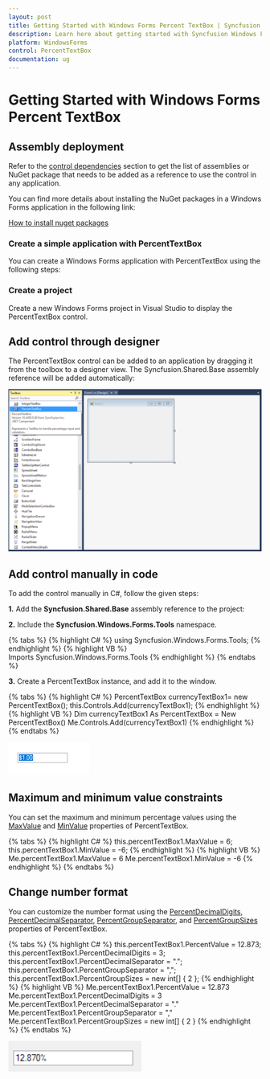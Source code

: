 ```yaml
---
layout: post
title: Getting Started with Windows Forms Percent TextBox | Syncfusion
description: Learn here about getting started with Syncfusion Windows Forms Percent TextBox control, its elements and more details.
platform: WindowsForms
control: PercentTextBox
documentation: ug
---
```


# Getting Started with Windows Forms Percent TextBox

## Assembly deployment

Refer to the [control dependencies](https://help.syncfusion.com/windowsforms/control-dependencies#percenttextbox) section to get the list of assemblies or NuGet package that needs to be added as a reference to use the control in any application.

You can find more details about installing the NuGet packages in a Windows Forms application in the following link: 

[How to install nuget packages](https://help.syncfusion.com/windowsforms/visual-studio-integration/nuget-packages)

### Create a simple application with PercentTextBox

You can create a Windows Forms application with PercentTextBox using the following steps:

### Create a project

Create a new Windows Forms project in Visual Studio to display the PercentTextBox control.

## Add control through designer

The PercentTextBox control can be added to an application by dragging it from the toolbox to a designer view. The Syncfusion.Shared.Base assembly reference will be added automatically:

![PercentTextBox control added by designer](PercentTextBox-Images/wf-percent-text-box-control-designer.png) 

## Add control manually in code

To add the control manually in C#, follow the given steps:

**1.**	Add the **Syncfusion.Shared.Base** assembly reference to the project: 
 
**2.**	Include the **Syncfusion.Windows.Forms.Tools** namespace.

{% tabs %}
{% highlight C# %}
using Syncfusion.Windows.Forms.Tools;
{% endhighlight %}
{% highlight VB %}
Imports Syncfusion.Windows.Forms.Tools
{% endhighlight %}
{% endtabs %}

**3.**	Create a PercentTextBox instance, and add it to the window.

{% tabs %}
{% highlight C# %}
PercentTextBox currencyTextBox1= new PercentTextBox();
this.Controls.Add(currencyTextBox1);
{% endhighlight %}
{% highlight VB %}
Dim currencyTextBox1 As PercentTextBox = New PercentTextBox()
Me.Controls.Add(currencyTextBox1) 
{% endhighlight %}
{% endtabs %}

![PercentTextBox control added by code](PercentTextBox-Images/wf-percent-text-box-control.png) 

## Maximum and minimum value constraints

You can set the maximum and minimum percentage values using the [MaxValue](https://help.syncfusion.com/cr/windowsforms/Syncfusion.Windows.Forms.Tools.PercentTextBox.html#Syncfusion_Windows_Forms_Tools_PercentTextBox_MaxValue) and [MinValue](https://help.syncfusion.com/cr/windowsforms/Syncfusion.Windows.Forms.Tools.PercentTextBox.html#Syncfusion_Windows_Forms_Tools_PercentTextBox_MinValue) properties of PercentTextBox.

{% tabs %}
{% highlight C# %}
this.percentTextBox1.MaxValue = 6;
this.percentTextBox1.MinValue = -6;
{% endhighlight %}
{% highlight VB %}
Me.percentTextBox1.MaxValue = 6
Me.percentTextBox1.MinValue = -6
{% endhighlight %}
{% endtabs %}

## Change number format

You can customize the number format using the [PercentDecimalDigits](https://help.syncfusion.com/cr/windowsforms/Syncfusion.Windows.Forms.Tools.PercentTextBox.html#Syncfusion_Windows_Forms_Tools_PercentTextBox_PercentDecimalDigits), [PercentDecimalSeparator](https://help.syncfusion.com/cr/windowsforms/Syncfusion.Windows.Forms.Tools.PercentTextBox.html#Syncfusion_Windows_Forms_Tools_PercentTextBox_PercentDecimalSeparator), [PercentGroupSeparator](https://help.syncfusion.com/cr/windowsforms/Syncfusion.Windows.Forms.Tools.PercentTextBox.html#Syncfusion_Windows_Forms_Tools_PercentTextBox_PercentGroupSeparator), and [PercentGroupSizes](https://help.syncfusion.com/cr/windowsforms/Syncfusion.Windows.Forms.Tools.PercentTextBox.html#Syncfusion_Windows_Forms_Tools_PercentTextBox_PercentGroupSizes) properties of PercentTextBox.

{% tabs %}
{% highlight C# %}
this.percentTextBox1.PercentValue = 12.873;
this.percentTextBox1.PercentDecimalDigits = 3;
this.percentTextBox1.PercentDecimalSeparator = ".";
this.percentTextBox1.PercentGroupSeparator = ",";
this.percentTextBox1.PercentGroupSizes = new int[] { 2 };
{% endhighlight %}
{% highlight VB %}
Me.percentTextBox1.PercentValue = 12.873
Me.percentTextBox1.PercentDecimalDigits = 3
Me.percentTextBox1.PercentDecimalSeparator = "."
Me.percentTextBox1.PercentGroupSeparator = ","
Me.percentTextBox1.PercentGroupSizes = new int[] { 2 }
{% endhighlight %}
{% endtabs %}
 
![PercentTextBox control added by code](PercentTextBox-Images/number-format.png) 
